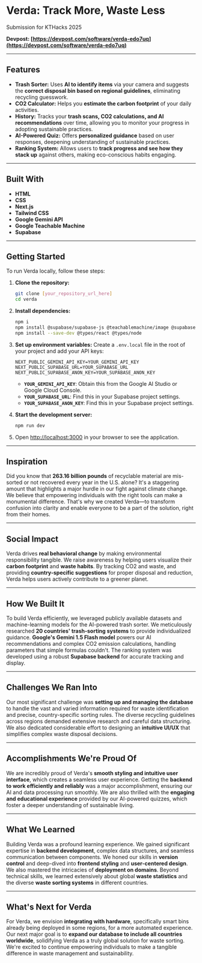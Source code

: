 # Verda: Track More, Waste Less

Submission for KTHacks 2025

**Devpost: [https://devpost.com/software/verda-edo7uq](https://devpost.com/software/verda-edo7uq)**

-----

## Features

  * **Trash Sorter:** Uses **AI to identify items** via your camera and suggests the **correct disposal bin based on regional guidelines**, eliminating recycling guesswork.
  * **CO2 Calculator:** Helps you **estimate the carbon footprint** of your daily activities.
  * **History:** Tracks your **trash scans, CO2 calculations, and AI recommendations** over time, allowing you to monitor your progress in adopting sustainable practices.
  * **AI-Powered Quiz:** Offers **personalized guidance** based on user responses, deepening understanding of sustainable practices.
  * **Ranking System:** Allows users to **track progress and see how they stack up** against others, making eco-conscious habits engaging.

-----

## Built With

  * **HTML**
  * **CSS**
  * **Next.js**
  * **Tailwind CSS**
  * **Google Gemini API**
  * **Google Teachable Machine**
  * **Supabase**

-----

## Getting Started

To run Verda locally, follow these steps:

1.  **Clone the repository:**

    ```bash
    git clone [your_repository_url_here]
    cd verda
    ```

2.  **Install dependencies:**

    ```bash
    npm i
    npm install @supabase/supabase-js @teachablemachine/image @supabase/auth-helpers-nextjs
    npm install --save-dev @types/react @types/node
    ```

3.  **Set up environment variables:**
    Create a `.env.local` file in the root of your project and add your API keys:

    ```
    NEXT_PUBLIC_GEMINI_API_KEY=YOUR_GEMINI_API_KEY
    NEXT_PUBLIC_SUPABASE_URL=YOUR_SUPABASE_URL
    NEXT_PUBLIC_SUPABASE_ANON_KEY=YOUR_SUPABASE_ANON_KEY
    ```

      * **`YOUR_GEMINI_API_KEY`**: Obtain this from the Google AI Studio or Google Cloud Console.
      * **`YOUR_SUPABASE_URL`**: Find this in your Supabase project settings.
      * **`YOUR_SUPABASE_ANON_KEY`**: Find this in your Supabase project settings.

4.  **Start the development server:**

    ```bash
    npm run dev
    ```

5.  Open [http://localhost:3000](https://www.google.com/search?q=http://localhost:3000) in your browser to see the application.

-----

## Inspiration

Did you know that **263.16 billion pounds** of recyclable material are mis-sorted or not recovered every year in the U.S. alone? It's a staggering amount that highlights a major hurdle in our fight against climate change. We believe that empowering individuals with the right tools can make a monumental difference. That's why we created Verda—to transform confusion into clarity and enable everyone to be a part of the solution, right from their homes.

-----

## Social Impact

Verda drives **real behavioral change** by making environmental responsibility tangible. We raise awareness by helping users visualize their **carbon footprint** and **waste habits**. By tracking CO2 and waste, and providing **country-specific suggestions** for proper disposal and reduction, Verda helps users actively contribute to a greener planet.

-----

## How We Built It

To build Verda efficiently, we leveraged publicly available datasets and machine-learning models for the AI-powered trash sorter. We meticulously researched **20 countries' trash-sorting systems** to provide individualized guidance. **Google's Gemini 1.5 Flash model** powers our AI recommendations and complex CO2 emission calculations, handling parameters that simple formulas couldn't. The ranking system was developed using a robust **Supabase backend** for accurate tracking and display.

-----

## Challenges We Ran Into

Our most significant challenge was **setting up and managing the database** to handle the vast and varied information required for waste identification and precise, country-specific sorting rules. The diverse recycling guidelines across regions demanded extensive research and careful data structuring. We also dedicated considerable effort to designing an **intuitive UI/UX** that simplifies complex waste disposal decisions.

-----

## Accomplishments We're Proud Of

We are incredibly proud of Verda's **smooth styling and intuitive user interface**, which creates a seamless user experience. Getting the **backend to work efficiently and reliably** was a major accomplishment, ensuring our AI and data processing run smoothly. We are also thrilled with the **engaging and educational experience** provided by our AI-powered quizzes, which foster a deeper understanding of sustainable living.

-----

## What We Learned

Building Verda was a profound learning experience. We gained significant expertise in **backend development**, complex data structures, and seamless communication between components. We honed our skills in **version control** and deep-dived into **frontend styling** and **user-centered design**. We also mastered the intricacies of **deployment on domains**. Beyond technical skills, we learned extensively about global **waste statistics** and the diverse **waste sorting systems** in different countries.

-----

## What's Next for Verda

For Verda, we envision **integrating with hardware**, specifically smart bins already being deployed in some regions, for a more automated experience. Our next major goal is to **expand our database to include all countries worldwide**, solidifying Verda as a truly global solution for waste sorting. We're excited to continue empowering individuals to make a tangible difference in waste management and sustainability.


